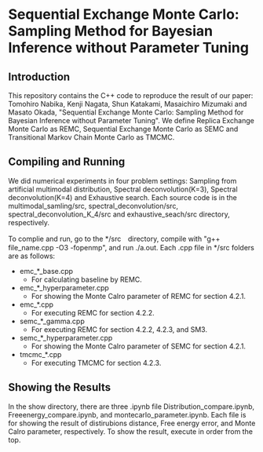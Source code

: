 # Sequential Exchange Monte Carlo: Sampling Method for Bayesian Inference without Parameter Tuning

## Introduction
This repository contains the C++ code to reproduce the result of our paper: Tomohiro Nabika, Kenji Nagata, Shun Katakami, Masaichiro Mizumaki and Masato Okada, "Sequential Exchange Monte Carlo: Sampling Method for Bayesian Inference without Parameter Tuning". We define Replica Exchange Monte Carlo as REMC, Sequential Exchange Monte Carlo as SEMC and Transitional Markov Chain Monte Carlo as TMCMC. 
## Compiling and Running
We did numerical experiments in four problem settings: Sampling from artificial multimodal distribution, Spectral deconvolution(K=3), Spectral deconvolution(K=4) and Exhaustive search. Each source code is in the multimodal_samling/src, spectral_deconvolution/src, spectral_deconvolution_K_4/src and exhaustive_seach/src directory, respectively. 

To complie and run, go to the */src　directory, compile with "g++ file_name.cpp -O3 -fopenmp", and run ./a.out. Each .cpp file in */src folders are as follows:

- emc_*_base.cpp
  - For calculating baseline by REMC.
- emc_*_hyperparameter.cpp
  - For showing the Monte Calro parameter of REMC for section 4.2.1.
- emc_*.cpp
  - For executing REMC for section 4.2.2.
- semc_*_gamma.cpp
  - For executing REMC for section 4.2.2, 4.2.3, and SM3.
- semc_*_hyperparameter.cpp
  - For showing the Monte Calro parameter of SEMC for section 4.2.1.
- tmcmc_*.cpp
  - For executing TMCMC for section 4.2.3.
  
## Showing the Results
In the show directory, there are three .ipynb file Distribution_compare.ipynb, Freeenergy_compare.ipynb, and montecarlo_parameter.ipynb. 
Each file is for showing the result of distirubions distance, Free energy error, and Monte Calro parameter, respectively.
To show the result, execute in order from the top.


